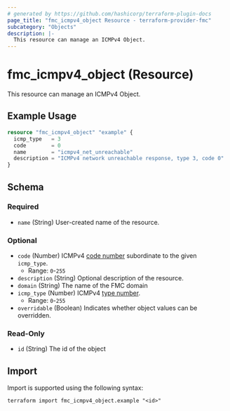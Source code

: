 ```yaml
---
# generated by https://github.com/hashicorp/terraform-plugin-docs
page_title: "fmc_icmpv4_object Resource - terraform-provider-fmc"
subcategory: "Objects"
description: |-
  This resource can manage an ICMPv4 Object.
---
```


# fmc_icmpv4_object (Resource)

This resource can manage an ICMPv4 Object.

## Example Usage

```terraform
resource "fmc_icmpv4_object" "example" {
  icmp_type   = 3
  code        = 0
  name        = "icmpv4_net_unreachable"
  description = "ICMPv4 network unreachable response, type 3, code 0"
}
```

<!-- schema generated by tfplugindocs -->
## Schema

### Required

- `name` (String) User-created name of the resource.

### Optional

- `code` (Number) ICMPv4 [code number](https://www.iana.org/assignments/icmp-parameters/icmp-parameters.xhtml) subordinate to the given `icmp_type`.
  - Range: `0`-`255`
- `description` (String) Optional description of the resource.
- `domain` (String) The name of the FMC domain
- `icmp_type` (Number) ICMPv4 [type number](https://www.iana.org/assignments/icmp-parameters/icmp-parameters.xhtml).
  - Range: `0`-`255`
- `overridable` (Boolean) Indicates whether object values can be overridden.

### Read-Only

- `id` (String) The id of the object

## Import

Import is supported using the following syntax:

```shell
terraform import fmc_icmpv4_object.example "<id>"
```
